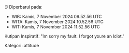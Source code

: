 ⏰ Diperbarui pada:
- WIB: Kamis, 7 November 2024 09.52.56 UTC
- WITA: Kamis, 7 November 2024 10.52.56 UTC
- WIT: Kamis, 7 November 2024 11.52.56 UTC

Kutipan Inspiratif:
"Im sorry my fault. I forgot youre an Idiot."


Kategori: attitude

